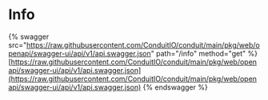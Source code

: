 # Info

{% swagger src="https://raw.githubusercontent.com/ConduitIO/conduit/main/pkg/web/openapi/swagger-ui/api/v1/api.swagger.json" path="/info" method="get" %}
[https://raw.githubusercontent.com/ConduitIO/conduit/main/pkg/web/openapi/swagger-ui/api/v1/api.swagger.json](https://raw.githubusercontent.com/ConduitIO/conduit/main/pkg/web/openapi/swagger-ui/api/v1/api.swagger.json)
{% endswagger %}
